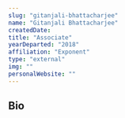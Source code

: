 ```yaml
---
slug: "gitanjali-bhattacharjee"
name: "Gitanjali Bhattacharjee"
createdDate:
title: "Associate"
yearDeparted: "2018"
affiliation: "Exponent"
type: "external"
img: ""
personalWebsite: ""
---
```

## Bio

